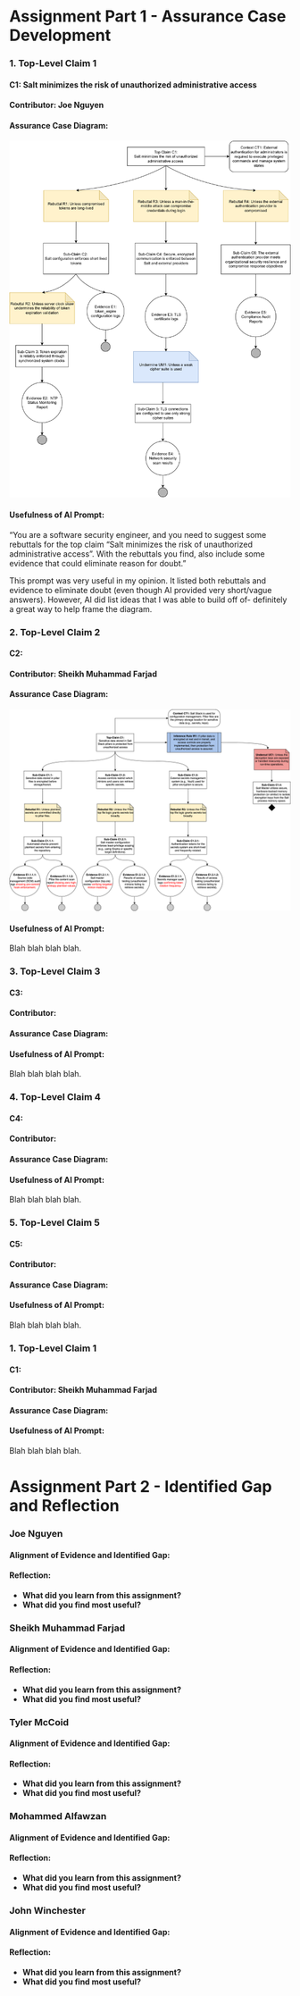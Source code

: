# Assignment Part 1 - Assurance Case Development


### **1. Top-Level Claim 1** 
#### C1: Salt minimizes the risk of unauthorized administrative access 
#### Contributor: Joe Nguyen
#### Assurance Case Diagram:
![Claim 1](./images/AssuranceDiagramJoe.svg)
#### Usefulness of AI Prompt:
“You are a software security engineer, and you need to suggest some rebuttals for the top claim “Salt minimizes the risk of unauthorized administrative access”. With the rebuttals you find, also include some evidence that could eliminate reason for doubt.” 

This prompt was very useful in my opinion. It listed both rebuttals and evidence to eliminate doubt (even though AI provided very short/vague answers). However, AI did list ideas that I was able to build off of- definitely a great way to help frame the diagram. 


### **2. Top-Level Claim 2** 
#### C2: 
#### Contributor: Sheikh Muhammad Farjad
#### Assurance Case Diagram:
![Claim 2](./assurance_cases/Claim_Farjad.svg)
#### Usefulness of AI Prompt:
Blah blah blah blah. 


### **3. Top-Level Claim 3** 
#### C3: 
#### Contributor: 
#### Assurance Case Diagram:

#### Usefulness of AI Prompt:
Blah blah blah blah. 

### **4. Top-Level Claim 4** 
#### C4: 
#### Contributor:
#### Assurance Case Diagram:

#### Usefulness of AI Prompt:
Blah blah blah blah. 


### **5. Top-Level Claim 5** 
#### C5: 
#### Contributor:
#### Assurance Case Diagram:

#### Usefulness of AI Prompt:
Blah blah blah blah. 


### **1. Top-Level Claim 1** 
#### C1: 
#### Contributor: Sheikh Muhammad Farjad
#### Assurance Case Diagram:

#### Usefulness of AI Prompt:
Blah blah blah blah. 


# Assignment Part 2 - Identified Gap and Reflection


### Joe Nguyen
#### Alignment of Evidence and Identified Gap:

#### Reflection:
- **What did you learn from this assignment?**
- **What did you find most useful?**


### Sheikh Muhammad Farjad
#### Alignment of Evidence and Identified Gap:

#### Reflection:
- **What did you learn from this assignment?**
- **What did you find most useful?**


### Tyler McCoid
#### Alignment of Evidence and Identified Gap:

#### Reflection:
- **What did you learn from this assignment?**
- **What did you find most useful?**


### Mohammed Alfawzan
#### Alignment of Evidence and Identified Gap:

#### Reflection:
- **What did you learn from this assignment?**
- **What did you find most useful?**



### John Winchester
#### Alignment of Evidence and Identified Gap:

#### Reflection:
- **What did you learn from this assignment?**
- **What did you find most useful?**
